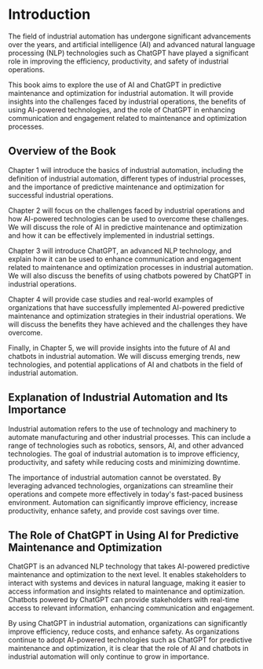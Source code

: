 Introduction
============

The field of industrial automation has undergone significant advancements over the years, and artificial intelligence (AI) and advanced natural language processing (NLP) technologies such as ChatGPT have played a significant role in improving the efficiency, productivity, and safety of industrial operations.

This book aims to explore the use of AI and ChatGPT in predictive maintenance and optimization for industrial automation. It will provide insights into the challenges faced by industrial operations, the benefits of using AI-powered technologies, and the role of ChatGPT in enhancing communication and engagement related to maintenance and optimization processes.

Overview of the Book
--------------------

Chapter 1 will introduce the basics of industrial automation, including the definition of industrial automation, different types of industrial processes, and the importance of predictive maintenance and optimization for successful industrial operations.

Chapter 2 will focus on the challenges faced by industrial operations and how AI-powered technologies can be used to overcome these challenges. We will discuss the role of AI in predictive maintenance and optimization and how it can be effectively implemented in industrial settings.

Chapter 3 will introduce ChatGPT, an advanced NLP technology, and explain how it can be used to enhance communication and engagement related to maintenance and optimization processes in industrial automation. We will also discuss the benefits of using chatbots powered by ChatGPT in industrial operations.

Chapter 4 will provide case studies and real-world examples of organizations that have successfully implemented AI-powered predictive maintenance and optimization strategies in their industrial operations. We will discuss the benefits they have achieved and the challenges they have overcome.

Finally, in Chapter 5, we will provide insights into the future of AI and chatbots in industrial automation. We will discuss emerging trends, new technologies, and potential applications of AI and chatbots in the field of industrial automation.

Explanation of Industrial Automation and Its Importance
-------------------------------------------------------

Industrial automation refers to the use of technology and machinery to automate manufacturing and other industrial processes. This can include a range of technologies such as robotics, sensors, AI, and other advanced technologies. The goal of industrial automation is to improve efficiency, productivity, and safety while reducing costs and minimizing downtime.

The importance of industrial automation cannot be overstated. By leveraging advanced technologies, organizations can streamline their operations and compete more effectively in today's fast-paced business environment. Automation can significantly improve efficiency, increase productivity, enhance safety, and provide cost savings over time.

The Role of ChatGPT in Using AI for Predictive Maintenance and Optimization
---------------------------------------------------------------------------

ChatGPT is an advanced NLP technology that takes AI-powered predictive maintenance and optimization to the next level. It enables stakeholders to interact with systems and devices in natural language, making it easier to access information and insights related to maintenance and optimization. Chatbots powered by ChatGPT can provide stakeholders with real-time access to relevant information, enhancing communication and engagement.

By using ChatGPT in industrial automation, organizations can significantly improve efficiency, reduce costs, and enhance safety. As organizations continue to adopt AI-powered technologies such as ChatGPT for predictive maintenance and optimization, it is clear that the role of AI and chatbots in industrial automation will only continue to grow in importance.
